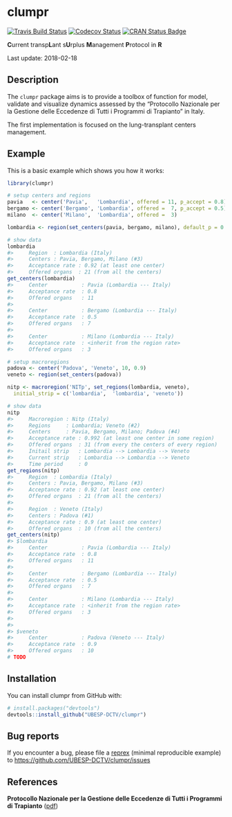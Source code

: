 clumpr
================

<!-- README.md is generated from README.Rmd. Please edit that file -->

[![Travis Build
Status](https://travis-ci.com/UBESP-DCTV/clumpr.svg?token=wGyFLep97LHjNKfPGjkg&branch=structures)](https://travis-ci.org/UBESP-DCTV/clumpr)
[![Codecov
Status](https://codecov.io/gh/UBESP-DCTV/clumpr/branch/structures/graph/badge.svg?token=IY02gbLUth)](https://codecov.io/gh/UBESP-DCTV/clumpr)
[![CRAN Status
Badge](https://www.r-pkg.org/badges/version/clumpr.svg)](http://cran.R-project.org/)

**C**urrent transp**L**ant s**U**rplus **M**anagement **P**rotocol in
**R**

Last update: 2018-02-18

## Description

The `clumpr` package aims is to provide a toolbox of function for model,
validate and visualize dynamics assessed by the “Protocollo Nazionale
per la Gestione delle Eccedenze di Tutti i Programmi di Trapianto” in
Italy.

The first implementation is focused on the lung-transplant centers
management.

## Example

This is a basic example which shows you how it works:

``` r
library(clumpr)

# setup centers and regions
pavia   <- center('Pavia',   'Lombardia', offered = 11, p_accept = 0.8)
bergamo <- center('Bergamo', 'Lombardia', offered =  7, p_accept = 0.5)
milano  <- center('Milano',  'Lombardia', offered =  3)

lombardia <- region(set_centers(pavia, bergamo, milano), default_p = 0.2)

# show data
lombardia
#>     Region  : Lombardia (Italy)
#>     Centers : Pavia, Bergamo, Milano (#3)
#>     Acceptance rate : 0.92 (at least one center)
#>     Offered organs  : 21 (from all the centers)
get_centers(lombardia)
#>     Center           : Pavia (Lombardia --- Italy)
#>     Acceptance rate  : 0.8
#>     Offered organs   : 11
#> 
#>     Center           : Bergamo (Lombardia --- Italy)
#>     Acceptance rate  : 0.5
#>     Offered organs   : 7
#> 
#>     Center           : Milano (Lombardia --- Italy)
#>     Acceptance rate  : <inherit from the region rate>
#>     Offered organs   : 3

# setup macroregions
padova <- center('Padova', 'Veneto', 10, 0.9)
veneto <- region(set_centers(padova))

nitp <- macroregion('NITp', set_regions(lombardia, veneto),
  initial_strip = c('lombardia',  'lombardia', 'veneto'))

# show data
nitp
#>     Macroregion : Nitp (Italy)
#>     Regions     : Lombardia; Veneto (#2)
#>     Centers     : Pavia, Bergamo, Milano; Padova (#4)
#>     Acceptance rate : 0.992 (at least one center in some region)
#>     Offered organs  : 31 (from every the centers of every region)
#>     Initail strip   : Lombardia --> Lombardia --> Veneto
#>     Current strip   : Lombardia --> Lombardia --> Veneto
#>     Time period     : 0
get_regions(nitp)
#>     Region  : Lombardia (Italy)
#>     Centers : Pavia, Bergamo, Milano (#3)
#>     Acceptance rate : 0.92 (at least one center)
#>     Offered organs  : 21 (from all the centers)
#> 
#>     Region  : Veneto (Italy)
#>     Centers : Padova (#1)
#>     Acceptance rate : 0.9 (at least one center)
#>     Offered organs  : 10 (from all the centers)
get_centers(nitp)
#> $lombardia
#>     Center           : Pavia (Lombardia --- Italy)
#>     Acceptance rate  : 0.8
#>     Offered organs   : 11
#> 
#>     Center           : Bergamo (Lombardia --- Italy)
#>     Acceptance rate  : 0.5
#>     Offered organs   : 7
#> 
#>     Center           : Milano (Lombardia --- Italy)
#>     Acceptance rate  : <inherit from the region rate>
#>     Offered organs   : 3
#> 
#> 
#> $veneto
#>     Center           : Padova (Veneto --- Italy)
#>     Acceptance rate  : 0.9
#>     Offered organs   : 10
# TODO
```

## Installation

You can install clumpr from GitHub with:

``` r
# install.packages("devtools")
devtools::install_github("UBESP-DCTV/clumpr")
```

## Bug reports

If you encounter a bug, please file a
[reprex](https://github.com/tidyverse/reprex) (minimal reproducible
example) to <https://github.com/UBESP-DCTV/clumpr/issues>

## References

**Protocollo Nazionale per la Gestione delle Eccedenze di Tutti i
Programmi di Trapianto**
([pdf](http://www.policlinico.mi.it/AMM/nitp/area_operatore/linee_guida/03/ProtocolloNazionaleGestioneEccedenzeCNTO140804.pdf))
